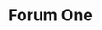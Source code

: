 ---
layout: work-single
title: Forum One
year: 2014
link: "http://forumone.com"
image: forum-one.jpg
tags: Wordpress
description: 
role:  Front-End Devleoper
published: false
---